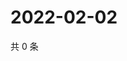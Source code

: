 # 2022-02-02

共 0 条

<!-- BEGIN WEIBO -->
<!-- 最后更新时间 Wed Feb 02 2022 14:10:42 GMT+0800 (China Standard Time) -->

<!-- END WEIBO -->
